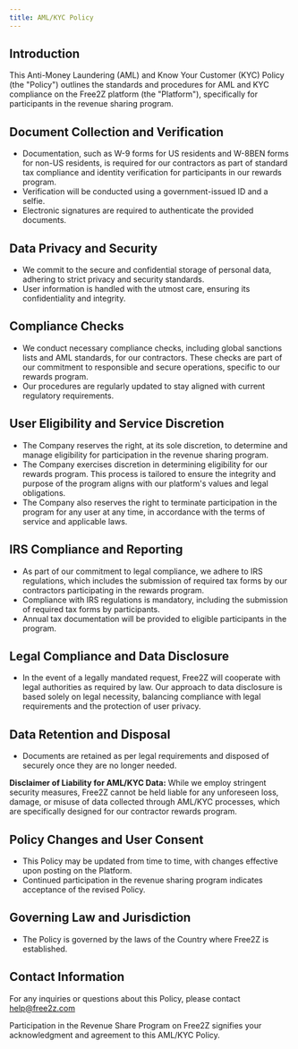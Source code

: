 ```yaml
---
title: AML/KYC Policy
---
```


## Introduction

This Anti-Money Laundering (AML) and Know Your Customer (KYC) Policy (the "Policy") outlines the standards and procedures for AML and KYC compliance on the Free2Z platform (the "Platform"), specifically for participants in the revenue sharing program.

## Document Collection and Verification

- Documentation, such as W-9 forms for US residents and W-8BEN forms for non-US residents, is required for our contractors as part of standard tax compliance and identity verification for participants in our rewards program.
- Verification will be conducted using a government-issued ID and a selfie.
- Electronic signatures are required to authenticate the provided documents.

## Data Privacy and Security

- We commit to the secure and confidential storage of personal data, adhering to strict privacy and security standards.
- User information is handled with the utmost care, ensuring its confidentiality and integrity.

## Compliance Checks

- We conduct necessary compliance checks, including global sanctions lists and AML standards, for our contractors. These checks are part of our commitment to responsible and secure operations, specific to our rewards program.
- Our procedures are regularly updated to stay aligned with current regulatory requirements.

## User Eligibility and Service Discretion

- The Company reserves the right, at its sole discretion, to determine and manage eligibility for participation in the revenue sharing program.
- The Company exercises discretion in determining eligibility for our rewards program. This process is tailored to ensure the integrity and purpose of the program aligns with our platform's values and legal obligations.
- The Company also reserves the right to terminate participation in the program for any user at any time, in accordance with the terms of service and applicable laws.

## IRS Compliance and Reporting

- As part of our commitment to legal compliance, we adhere to IRS regulations, which includes the submission of required tax forms by our contractors participating in the rewards program.
- Compliance with IRS regulations is mandatory, including the submission of required tax forms by participants.
- Annual tax documentation will be provided to eligible participants in the program.

## Legal Compliance and Data Disclosure

- In the event of a legally mandated request, Free2Z will cooperate with legal authorities as required by law. Our approach to data disclosure is based solely on legal necessity, balancing compliance with legal requirements and the protection of user privacy.

## Data Retention and Disposal

- Documents are retained as per legal requirements and disposed of securely once they are no longer needed.

**Disclaimer of Liability for AML/KYC Data:** While we employ stringent security measures, Free2Z cannot be held liable for any unforeseen loss, damage, or misuse of data collected through AML/KYC processes, which are specifically designed for our contractor rewards program.

## Policy Changes and User Consent

- This Policy may be updated from time to time, with changes effective upon posting on the Platform.
- Continued participation in the revenue sharing program indicates acceptance of the revised Policy.

## Governing Law and Jurisdiction

- The Policy is governed by the laws of the Country where Free2Z is established.

## Contact Information

For any inquiries or questions about this Policy, please contact [help@free2z.com](mailto:help@free2z.com)

Participation in the Revenue Share Program on Free2Z signifies your acknowledgment and agreement to this AML/KYC Policy.

